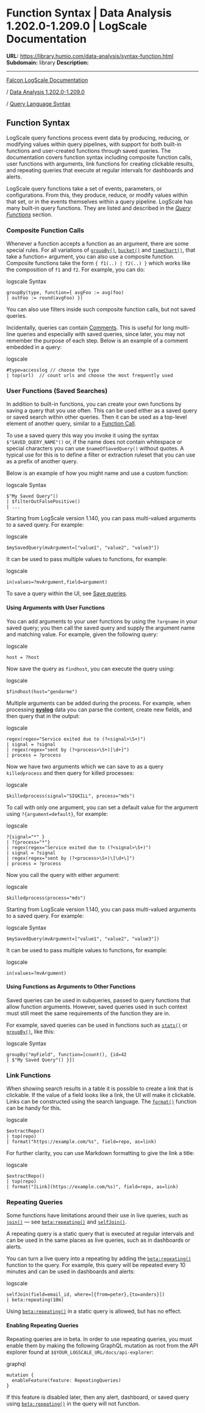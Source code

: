 # Function Syntax | Data Analysis 1.202.0-1.209.0 | LogScale Documentation

**URL:** https://library.humio.com/data-analysis/syntax-function.html
**Subdomain:** library
**Description:** 

---

[Falcon LogScale Documentation](https://library.humio.com)

/ [Data Analysis 1.202.0-1.209.0](data-analysis-docs.html)

/ [Query Language Syntax](syntax.html)

## Function Syntax

LogScale query functions process event data by producing, reducing, or modifying values within query pipelines, with support for both built-in functions and user-created functions through saved queries. The documentation covers function syntax including composite function calls, user functions with arguments, link functions for creating clickable results, and repeating queries that execute at regular intervals for dashboards and alerts. 

LogScale query functions take a set of events, parameters, or configurations. From this, they produce, reduce, or modify values within that set, or in the events themselves within a query pipeline. LogScale has many built-in query functions. They are listed and described in the [_Query Functions_](functions.html "Query Functions") section. 

### Composite Function Calls

Whenever a function accepts a function as an argument, there are some special rules. For all variations of [`groupBy()`](functions-groupby.html "groupBy\(\)"), [`bucket()`](functions-bucket.html "bucket\(\)") and [`timeChart()`](functions-timechart.html "timeChart\(\)"), that take a function= argument, you can also use a composite function. Composite functions take the form `{ f1(..) | f2(..) }` which works like the composition of `f1` and `f2`. For example, you can do: 

logscale Syntax
    
    
    groupBy(type, function={ avgFoo := avg(foo)
    | outFoo := round(avgFoo) })

You can also use filters inside such composite function calls, but not saved queries. 

Incidentally, queries can contain [Comments](syntax-comments.html "Comments"). This is useful for long multi-line queries and especially with saved queries, since later, you may not remember the purpose of each step. Below is an example of a comment embedded in a query: 

logscale
    
    
    #type=accesslog // choose the type
    | top(url)  // count urls and choose the most frequently used

### User Functions (Saved Searches)

In addition to built-in functions, you can create your own functions by saving a query that you use often. This can be used either as a saved query or saved search within other queries. Then it can be used as a top-level element of another query, similar to a [Function Call](https://library.humio.com/lql-grammar/syntax-grammar-guide-subset.html#syntax-grammar-guide-subset-function-call). 

To use a saved query this way you invoke it using the syntax `$"SAVED_QUERY_NAME"()` or, if the name does not contain whitespace or special characters you can use `$nameOfSavedQuery()` without quotes. A typical use for this is to define a filter or extraction ruleset that you can use as a prefix of another query. 

Below is an example of how you might name and use a custom function: 

logscale Syntax
    
    
    $"My Saved Query"()
    | $filterOutFalsePositive()
    | ...

Starting from LogScale version 1.140, you can pass multi-valued arguments to a saved query. For example: 

logscale
    
    
    $mySavedQuery(mvArgument=["value1", "value2", "value3"])

It can be used to pass multiple values to functions, for example: 

logscale
    
    
    in(values=?mvArgument,field=argument)

To save a query within the UI, see [Save queries](https://library.humio.com/data-analysis-1.189/writing-queries-manage-save.html). 

#### Using Arguments with User Functions

You can add arguments to your user functions by using the `?argname` in your saved query; you then call the saved query and supply the argument name and matching value. For example, given the following query: 

logscale
    
    
    host = ?host

Now save the query as `findhost`, you can execute the query using: 

logscale
    
    
    $findhost(host="gendarme")

Multiple arguments can be added during the process. For example, when processing [**syslog**](https://en.wikipedia.org/wiki/Syslog) data you can parse the content, create new fields, and then query that in the output: 

logscale
    
    
    regex(regex="Service exited due to (?<signal>\S+)")
    | signal = ?signal
    | regex(regex="sent by (?<process>\S+)[\d+]")
    | process = ?process

Now we have two arguments which we can save to as a query `killedprocess` and then query for killed processes: 

logscale
    
    
    $killedprocess(signal="SIGKILL", process="mds")

To call with only one argument, you can set a default value for the argument using `?{argument=default}`, for example: 

logscale
    
    
    ?{signal="*" }
    | ?{process="*"}
    | regex(regex="Service exited due to (?<signal>\S+)")
    | signal = ?signal
    | regex(regex="sent by (?<process>\S+)\[\d+\]")
    | process = ?process

Now you call the query with either argument: 

logscale
    
    
    $killedprocess(process="mds")

Starting from LogScale version 1.140, you can pass multi-valued arguments to a saved query. For example: 

logscale Syntax
    
    
    $mySavedQuery(mvArgument=["value1", "value2", "value3"])

It can be used to pass multiple values to functions, for example: 

logscale
    
    
    in(values=?mvArgument)

#### Using Functions as Arguments to Other Functions

Saved queries can be used in subqueries, passed to query functions that allow function arguments. However, saved queries used in such context must still meet the same requirements of the function they are in. 

For example, saved queries can be used in functions such as [`stats()`](functions-stats.html "stats\(\)") or [`groupBy()`](functions-groupby.html "groupBy\(\)"), like this: 

logscale Syntax
    
    
    groupBy("myField", function=[count(), {id=42
    | $"My Saved Query"() }])

### Link Functions

When showing search results in a table it is possible to create a link that is clickable. If the value of a field looks like a link, the UI will make it clickable. Links can be constructed using the search language. The [`format()`](functions-format.html "format\(\)") function can be handy for this. 

logscale
    
    
    $extractRepo()
    | top(repo)
    | format("https://example.com/%s", field=repo, as=link)

For further clarity, you can use Markdown formatting to give the link a title: 

logscale
    
    
    $extractRepo()
    | top(repo)
    | format("[Link](https://example.com/%s)", field=repo, as=link)

### Repeating Queries

Some functions have limitations around their use in live queries, such as [`join()`](functions-join.html "join\(\)") — see [`beta:repeating()`](functions-beta-repeating.html "beta:repeating\(\)") and [`selfJoin()`](functions-selfjoin.html "selfJoin\(\)"). 

A repeating query is a static query that is executed at regular intervals and can be used in the same places as live queries, such as in dashboards or alerts. 

You can turn a live query into a repeating by adding the [`beta:repeating()`](functions-beta-repeating.html "beta:repeating\(\)") function to the query. For example, this query will be repeated every 10 minutes and can be used in dashboards and alerts: 

logscale
    
    
    selfJoin(field=email_id, where=[{from=peter},{to=anders}])
    | beta:repeating(10m)

Using [`beta:repeating()`](functions-beta-repeating.html "beta:repeating\(\)") in a static query is allowed, but has no effect. 

#### Enabling Repeating Queries

Repeating queries are in beta. In order to use repeating queries, you must enable them by making the following GraphQL mutation as root from the API explorer found at `$$YOUR_LOGSCALE_URL/docs/api-explorer`: 

graphql
    
    
    mutation {
      enableFeature(feature: RepeatingQueries)
    }

If this feature is disabled later, then any alert, dashboard, or saved query using [`beta:repeating()`](functions-beta-repeating.html "beta:repeating\(\)") in the query will not function.
